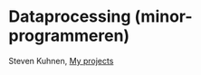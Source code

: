 # Dataprocessing (minor-programmeren)

Steven Kuhnen,
[My projects](https://stevenuva.github.io/dataprocessing/)

